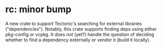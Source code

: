 # rc: minor bump

A new crate to support Tectonic's searching for external libraries
("dependencies"). Notably, this crate supports finding deps using either
pkg-config or vcpkg. It does *not* (yet?) handle the question of deciding
whether to find a dependency externally or vendor it (build it locally).
